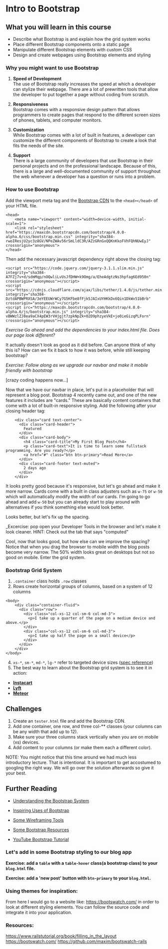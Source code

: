 # Intro to Bootstrap

## What you will learn in this course
* Describe what Bootstrap is and explain how the grid system works
* Place different Bootstrap components onto a static page
* Manipulate different Bootstrap elements with custom CSS
* Design and create webpages using Bootstrap elements and styling 

### Why you might want to use Bootstrap

1. <b>Speed of Development</b><br>
The use of Bootstrap really increases the speed at which a developer can stylize their webpage.  There are a lot of prewritten tools that allow the developer to put together a page without coding from scratch.

2. <b>Responsiveness</b><br>
Bootstrap comes with a responsive design pattern that allows programmers to create pages that respond to the different screen sizes of phones, tablets, and computer monitors.

3. <b>Customization</b><br>
While Bootstrap comes with a lot of built in features, a developer can customize the different components of Bootstrap to create a look that fits the needs of the site.

4. <b>Support</b><br>
There is a large community of developers that use Bootstrap in their personal projects and on the professional landscape.  Because of this, there is a large and well-documented community of support throughout the web whenever a developer has a question or runs into a problem.

### How to use Bootstrap

Add the viewport meta tag and the <a href="http://getbootstrap.com/getting-started/#download">Bootstrap CDN</a> to the ```<head></head>``` of your HTML file.

```
<head>
    <meta name="viewport" content="width=device-width, initial-scale=1">
    <link rel="stylesheet" href="https://maxcdn.bootstrapcdn.com/bootstrap/4.0.0-alpha.6/css/bootstrap.min.css" integrity="sha384-rwoIResjU2yc3z8GV/NPeZWAv56rSmLldC3R/AZzGRnGxQQKnKkoFVhFQhNUwEyJ" crossorigin="anonymous">
</head>
```

Then add the necessary javascript dependency right above the closing </body> tag: 

```
<script src="https://code.jquery.com/jquery-3.1.1.slim.min.js" integrity="sha384-A7FZj7v+d/sdmMqp/nOQwliLvUsJfDHW+k9Omg/a/EheAdgtzNs3hpfag6Ed950n" crossorigin="anonymous"></script>
<script src="https://cdnjs.cloudflare.com/ajax/libs/tether/1.4.0/js/tether.min.js" integrity="sha384-DztdAPBWPRXSA/3eYEEUWrWCy7G5KFbe8fFjk5JAIxUYHKkDx6Qin1DkWx51bBrb" crossorigin="anonymous"></script>
<script src="https://maxcdn.bootstrapcdn.com/bootstrap/4.0.0-alpha.6/js/bootstrap.min.js" integrity="sha384-vBWWzlZJ8ea9aCX4pEW3rVHjgjt7zpkNpZk+02D9phzyeVkE+jo0ieGizqPLForn" crossorigin="anonymous"></script>
```

_Exercise Go ahead and add the dependencies to your index.html file. Does our page look different?_

It actually doesn't look as good as it did before. Can anyone think of why this is? How can we fix it back to how it was before, while still keeping bootstrap? 

_Exercise: Follow along as we upgrade our navbar and make it mobile friendly with bootstrap_

[crazy coding happens now...]

Now that we have our navbar in place, let's put in a placeholder that will represent a blog post. Bootstrap 4 recently came out, and one of the new features it includes are "cards." These are basically content containers that come with a lot of built-in responsive styling. Add the following after your closing header tag: 

```
    <div class="card text-center">
      <div class="card-header">
        Featured
      </div>
      <div class="card-body">
        <h4 class="card-title">My First Blog Post</h4>
        <p class="card-text">It is time to learn some fullstack programming. Are you ready?</p>
        <a href="#" class="btn btn-primary">Read More</a>
      </div>
      <div class="card-footer text-muted">
        2 days ago
      </div>
    </div>
```

It looks pretty good because it's responsive, but let's go ahead and make it more narrow. Cards come with a built in class adjusters such as `w-75` or `w-50` which will automatically modify the width of our cards. I'm going to go ahead and add `w-50` but you can already start to play around with alternatives if you think something else would look better.

Looks better, but let's fix up the spacing. 

_Excercise: pop open your Developer Tools in the browser and let's make it look cleaner. HINT: Check out the tab that says "computed"

Cool, now that looks good, but how else can we improve the spacing? Notice that when you drag the browser to mobile width the blog posts become very narrow. The 50% width looks great on desktops but not so good on mobile. Enter the grid system. 

### Bootstrap Grid System

1.  `.container` class holds `.row` classes
2.  Rows create horizontal groups of columns, based on a system of 12 columns
```
<body>
	<div class="container-fluid">
	  <div class="row">
	    <div class="col-xs-12 col-sm-6 col-md-3">
	      <p>I take up a quarter of the page on a medium device and above.</p>
	    </div>
	    <div class="col-xs-12 col-sm-6 col-md-3">
	      <p>I take up half the page on a small device</p>
	    </div>
	  </div>
	</div>
</body>
```
4.  `xs-*`, `sm-*`, `md-*`, `lg-*` refer to targeted device sizes ([spec reference](http://getbootstrap.com/css/#buttons-options))
5.  The best way to learn about the Bootstrap grid system is to see it in action:

- <b><a href="https://www.instacart.com/">Instacart</a></b><br>
- <b><a href="https://www.lyft.com/">Lyft</a></b><br>
- <b><a href="https://www.meteor.com/">Meteor</a></b>



## Challenges

1. Create an ```tester.html``` file and add the Bootstrap CDN.
2. Add one container, one row, and three col-** classes (your columns can be any width that add up to 12).
3. Make sure your three columns stack vertically when you are on mobile (xs) devices.
4. Add content to your columns (or make them each a different color).

NOTE: You might notice that this time around we had much less introductory lecture. That is intentional. It is important to get accostumed to googling the right way. We will go over the solution afterwards so give it your best. 

## Further Reading

* <a href="https://scotch.io/tutorials/understanding-the-bootstrap-3-grid-system">Understanding the Bootstrap System</a><br>

* <a href="http://expo.getbootstrap.com/">Inspiring Uses of Bootstrap</a><br>

* <a href="http://www.creativebloq.com/wireframes/top-wireframing-tools-11121302">Some Wireframing Tools</a>

* <a href="https://startbootstrap.com/bootstrap-resources/">Some Bootstrap Resources</a>

* <a href="https://www.youtube.com/watch?v=gqOEoUR5RHg">YouTube Bootstrap Tutorial</a>


### Let's add in some Bootstrap styling to our blog app

**Exercise: add a `table` with a `table-hover` class(a bootstrap class) to your `blog.html` file.**

**Exercise: add a 'new post' button with `btn-primary` to your `blog.html`.**


### Using themes for inspiration:

From here I would go to a website like: https://bootswatch.com/ in order to look at different styling elements. You can follow the source code and integrate it into your application.


### Resources:
https://www.railstutorial.org/book/filling_in_the_layout
https://bootswatch.com/
https://github.com/maxim/bootswatch-rails
